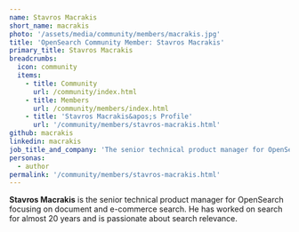 ```yaml
---
name: Stavros Macrakis
short_name: macrakis
photo: '/assets/media/community/members/macrakis.jpg'
title: 'OpenSearch Community Member: Stavros Macrakis'
primary_title: Stavros Macrakis
breadcrumbs:
  icon: community
  items:
    - title: Community
      url: /community/index.html
    - title: Members
      url: /community/members/index.html
    - title: 'Stavros Macrakis&apos;s Profile'
      url: '/community/members/stavros-macrakis.html'
github: macrakis
linkedin: macrakis
job_title_and_company: 'The senior technical product manager for OpenSearch'
personas:
  - author
permalink: '/community/members/stavros-macrakis.html'
---
```


**Stavros Macrakis** is the senior technical product manager for OpenSearch focusing on document and e-commerce search. He has worked on search for almost 20 years and is passionate about search relevance.
